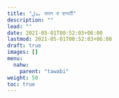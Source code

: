 ```yaml
---
title: "بدل বাদাল বা স্থলবর্তী"
description: ""
lead: ""
date: 2021-05-01T00:52:03+06:00
lastmod: 2021-05-01T00:52:03+06:00
draft: true
images: []
menu: 
  nahw:
    parent: "tawabi"
weight: 50
toc: true
---
```



